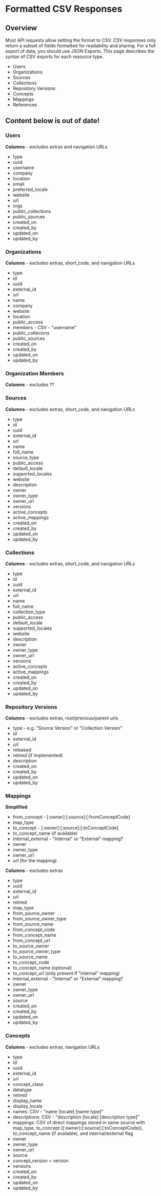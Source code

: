 # Formatted CSV Responses
## Overview
Most API requests allow setting the format to CSV. CSV responses only return a subset of fields formatted for readability and sharing. For a full export of data, you should use JSON Exports. This page describes the syntax of CSV exports for each resource type.

* Users
* Organizations
* Sources
* Collections
* Repository Versions
* Concepts
* Mappings
* References

## Content below is out of date!

### Users
**Columns** - excludes extras and navigation URLs
* type
* uuid
* username
* company
* location
* email
* preferred_locale
* website
* url
* orgs
* public_collections
* public_sources
* created_on
* created_by
* updated_on
* updated_by

### Organizations
**Columns** - excludes extras, short_code, and navigation URLs
* type
* id
* uuid
* external_id
* url
* name
* company
* website
* location
* public_access
* members - CSV - "username"
* public_collecions
* public_sources
* created_on
* created_by
* updated_on
* updated_by

### Organization Members
**Columns** - excludes ??

### Sources
**Columns** - excludes extras, short_code, and navigation URLs
* type
* id
* uuid
* external_id
* url
* name
* full_name
* source_type
* public_access
* default_locale
* supported_locales
* website
* description
* owner
* owner_type
* owner_url
* versions
* active_concepts
* active_mappings
* created_on
* created_by
* updated_on
* updated_by

### Collections
**Columns** - excludes extras, short_code, and navigation URLs
* type
* id
* uuid
* external_id
* url
* name
* full_name
* collection_type
* public_access
* default_locale
* supported_locales
* website
* description
* owner
* owner_type
* owner_url
* versions
* active_concepts
* active_mappings
* created_on
* created_by
* updated_on
* updated_by

### Repository Versions
**Columns** - excludes extras, root/previous/parent urls
* type - e.g. "Source Version" or "Collection Version"
* id
* external_id
* url
* released
* retired (if implemented)
* description
* created_on
* created_by
* updated_on
* updated_by

### Mappings
**Simplified**
* from_concept - [:owner]:[:source]:[:fromConceptCode]
* map_type
* to_concept - [:owner]:[:source]:[:toConceptCode]
* to_concept_name (if available)
* internal_external - "Internal" or "External" mapping?
* owner
* owner_type
* owner_url
* url (for the mapping)

**Columns** - excludes extras
* type
* uuid
* external_id
* url
* retired
* map_type
* from_source_owner
* from_source_owner_type
* from_source_name
* from_concept_code
* from_concept_name
* from_concept_url
* to_source_owner
* to_source_owner_type
* to_source_name
* to_concept_code
* to_concept_name (optional)
* to_concept_url (only present if "internal" mapping)
* internal_external - "Internal" or "External" mapping?
* owner
* owner_type
* owner_url
* source
* created_on
* created_by
* updated_on
* updated_by

### Concepts
**Columns** - excludes extras, navigation URLs
* type
* id
* uuid
* external_id
* url
* concept_class
* datatype
* retired
* display_name
* display_locale
* names: CSV - "name [locale] [name type]"
* descriptions: CSV - "description [locale] [description type]"
* mappings: CSV of direct mappings stored in same source with map_type, to_concept ([:owner]:[:source]:[:toConceptCode]), to_concept_name (if available), and internal/external flag
* owner
* owner_type
* owner_url
* source
* concept_version = version
* versions
* created_on
* created_by
* updated_on
* updated_by
